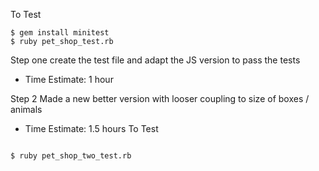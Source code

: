 To Test
```
$ gem install minitest
$ ruby pet_shop_test.rb
```

Step one create the test file and adapt the JS version to pass the tests
- Time Estimate: 1 hour

Step 2
Made a new better version with looser coupling to size of boxes / animals
- Time Estimate: 1.5 hours
To Test
```

$ ruby pet_shop_two_test.rb
```